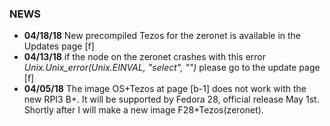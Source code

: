 ### NEWS
- ****04/18/18**** New precompiled Tezos for the zeronet is available in the Updates page [f]
- ****04/13/18**** if the node on the zeronet crashes with this error _Unix.Unix_error(Unix.EINVAL, "select", "")_ please go to the update page [f]
- ****04/05/18**** The image OS+Tezos at page [b-1] does not work with the new RPI3 B+. It will be supported by Fedora 28, official release May 1st. Shortly after I will make a new image F28+Tezos(zeronet).

